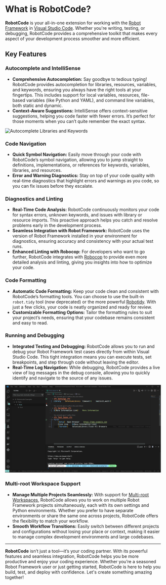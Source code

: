 # What is RobotCode?

**RobotCode** is your all-in-one extension for working with the [Robot Framework](https://robotframework.org/) in [Visual Studio Code](https://code.visualstudio.com/). Whether you're writing, testing, or debugging, RobotCode provides a comprehensive toolkit that makes every aspect of your development process smoother and more efficient.

## Key Features

### Autocomplete and IntelliSense

- **Comprehensive Autocompletion:** Say goodbye to tedious typing! RobotCode provides autocompletion for libraries, resources, variables, and keywords, ensuring you always have the right tools at your fingertips. This includes support for local variables, resources, file-based variables (like Python and YAML), and command line variables, both static and dynamic.
- **Context-Aware Suggestions:** IntelliSense offers context-sensitive suggestions, helping you code faster with fewer errors. It’s perfect for those moments when you can’t quite remember the exact syntax.

![Autocomplete Libraries and Keywords](images/autocomplete1.gif)

### Code Navigation

- **Quick Symbol Navigation:** Easily move through your code with RobotCode’s symbol navigation, allowing you to jump straight to definitions, implementations, or references for keywords, variables, libraries, and resources.
- **Error and Warning Diagnostics:** Stay on top of your code quality with real-time diagnostics that highlight errors and warnings as you code, so you can fix issues before they escalate.

### Diagnostics and Linting

- **Real-Time Code Analysis:** RobotCode continuously monitors your code for syntax errors, unknown keywords, and issues with library or resource imports. This proactive approach helps you catch and resolve problems early in the development process.
- **Seamless Integration with Robot Framework:** RobotCode uses the version of Robot Framework installed in your environment for diagnostics, ensuring accuracy and consistency with your actual test runs.
- **Enhanced Linting with Robocop:** For developers who want to go further, RobotCode integrates with [Robocop](https://robocop.readthedocs.io/) to provide even more detailed analysis and linting, giving you insights into how to optimize your code.

### Code Formatting

- **Automatic Code Formatting:** Keep your code clean and consistent with RobotCode’s formatting tools. You can choose to use the built-in `robot.tidy` tool (now deprecated) or the more powerful [Robotidy](https://robotidy.readthedocs.io/). With just a few clicks, your code is neatly organized and ready for review.
- **Customizable Formatting Options:** Tailor the formatting rules to suit your project’s needs, ensuring that your codebase remains consistent and easy to read.

### Running and Debugging

- **Integrated Testing and Debugging:** RobotCode allows you to run and debug your Robot Framework test cases directly from within Visual Studio Code. This tight integration means you can execute tests, set breakpoints, and step through code without leaving the editor.
- **Real-Time Log Navigation:** While debugging, RobotCode provides a live view of log messages in the debug console, allowing you to quickly identify and navigate to the source of any issues.

![Running Tests](images/running_tests.gif)

### Multi-root Workspace Support

- **Manage Multiple Projects Seamlessly:** With support for [Multi-root Workspaces](https://code.visualstudio.com/docs/editor/multi-root-workspaces), RobotCode allows you to work on multiple Robot Framework projects simultaneously, each with its own settings and Python environments. Whether you prefer to have separate environments or share the same one across projects, RobotCode offers the flexibility to match your workflow.
- **Smooth Workflow Transitions:** Easily switch between different projects and configurations without losing your place or context, making it easier to manage complex development environments and large codebases.

---

**RobotCode** isn’t just a tool—it’s your coding partner. With its powerful features and seamless integration, RobotCode helps you be more productive and enjoy your coding experience. Whether you’re a seasoned Robot Framework user or just getting started, RobotCode is here to help you build, test, and deploy with confidence. Let's create something amazing together!
